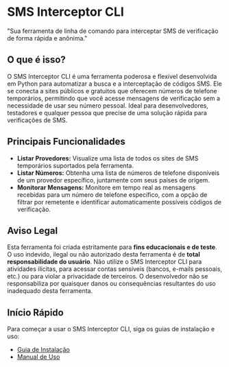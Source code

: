 # SMS Interceptor CLI

"Sua ferramenta de linha de comando para interceptar SMS de verificação de forma rápida e anônima."

## O que é isso?

O SMS Interceptor CLI é uma ferramenta poderosa e flexível desenvolvida em Python para automatizar a busca e a interceptação de códigos SMS. Ele se conecta a sites públicos e gratuitos que oferecem números de telefone temporários, permitindo que você acesse mensagens de verificação sem a necessidade de usar seu número pessoal. Ideal para desenvolvedores, testadores e qualquer pessoa que precise de uma solução rápida para verificações de SMS.

## Principais Funcionalidades

*   **Listar Provedores:** Visualize uma lista de todos os sites de SMS temporários suportados pela ferramenta.
*   **Listar Números:** Obtenha uma lista de números de telefone disponíveis de um provedor específico, juntamente com seus países de origem.
*   **Monitorar Mensagens:** Monitore em tempo real as mensagens recebidas para um número de telefone específico, com a opção de filtrar por remetente e identificar automaticamente possíveis códigos de verificação.

## Aviso Legal

Esta ferramenta foi criada estritamente para **fins educacionais e de teste**. O uso indevido, ilegal ou não autorizado desta ferramenta é de **total responsabilidade do usuário**. Não utilize o SMS Interceptor CLI para atividades ilícitas, para acessar contas sensíveis (bancos, e-mails pessoais, etc.) ou para violar a privacidade de terceiros. O desenvolvedor não se responsabiliza por quaisquer danos ou consequências resultantes do uso inadequado desta ferramenta.

## Início Rápido

Para começar a usar o SMS Interceptor CLI, siga os guias de instalação e uso:

*   [Guia de Instalação](INSTALL.md)
*   [Manual de Uso](USAGE_GUIDE.md)


